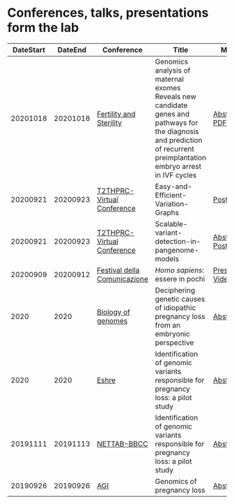 # Conferences, talks, presentations form the lab

|DateStart| DateEnd| Conference |Title |  Material |
|---------|--------| ---------- |---------- |--------|
|20201018 | 20201018 | [Fertility and Sterility](https://www.fertstert.org/article/S0015-0282(20)31422-9/fulltext) | Genomics analysis of maternal exomes Reveals new candidate genes and pathways for the diagnosis and prediction of recurrent preimplantation embryo arrest in IVF cycles  | [Abstract](abs/FertilityandSterility.md), [PDF](abs/FertilityandSterility.pdf)|
|20200921 | 20200923 | [T2THPRC-Virtual Conference](https://www.t2t-hprc-2020conference.com/login/?redirect_to=https%3A%2F%2Fwww.t2t-hprc-2020conference.com%2F) | Easy-and-Efficient-Variation-Graphs | [Poster](pos/Adam-Novak-Adam-M.-Novak-Easy-and-Efficient-Variation-Graphs-compressed-1.png)|
|20200921 | 20200923 | [T2THPRC-Virtual Conference](https://www.t2t-hprc-2020conference.com/login/?redirect_to=https%3A%2F%2Fwww.t2t-hprc-2020conference.com%2F) | Scalable-variant-detection-in-pangenome-models | [Abstract](abs/Scalable-variant-detection-in-pangenome-models.md), [Poster](pos/Scalable-variant-detection-in-pangenome-models-Poster.png), [Blog](https://gsocgraph.blogspot.com/2020/08/final-week-recap-of-my-gsoc-experience.html)|
|20200909| 20200912 | [Festival della Comunicazione](http://www.festivalcomunicazione.it/ospiti-2020/) | *Homo sapiens*: essere in pochi| [Presentation](pres/20200912CamogliColonna.pdf), [Video](https://youtu.be/KC4wnTLw0H8)|
|2020 | 2020 | [Biology of genomes]() | Deciphering genetic causes of idiopathic pregnancy loss from an embryonic perspective | [Abstract](abs/Biology-of-Genomes.md) |
|2020 | 2020 | [Eshre]() | Identification of genomic variants responsible for pregnancy loss: a pilot study | [Abstract](abs/ESHRE.md) |
|20191111 | 20191113 | [NETTAB-BBCC](http://www.igst.it/nettab/2019/) | Identification of genomic variants responsible for pregnancy loss: a pilot study | [Abstract](abs/NETTAB-BBCC.md) |
|20190926 | 20190926 | [AGI]() | Genomics of pregnancy loss| [Abstract](abs/ESHRE.md) |

